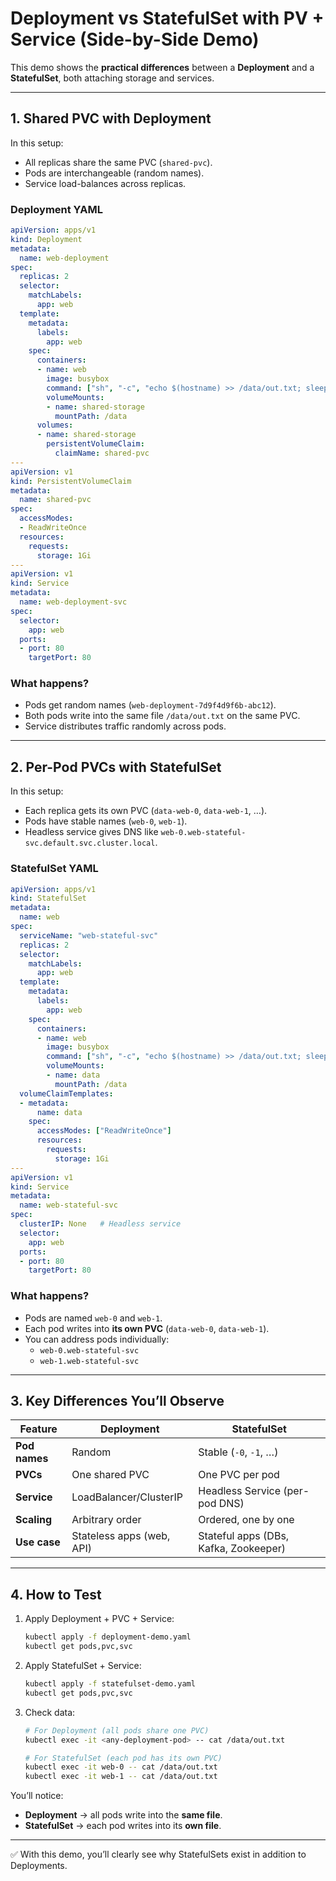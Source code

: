 
# Deployment vs StatefulSet with PV + Service (Side-by-Side Demo)

This demo shows the **practical differences** between a **Deployment** and a **StatefulSet**, both attaching storage and services.

---

## 1. Shared PVC with Deployment

In this setup:
- All replicas share the same PVC (`shared-pvc`).
- Pods are interchangeable (random names).
- Service load-balances across replicas.

### Deployment YAML

```yaml
apiVersion: apps/v1
kind: Deployment
metadata:
  name: web-deployment
spec:
  replicas: 2
  selector:
    matchLabels:
      app: web
  template:
    metadata:
      labels:
        app: web
    spec:
      containers:
      - name: web
        image: busybox
        command: ["sh", "-c", "echo $(hostname) >> /data/out.txt; sleep 3600"]
        volumeMounts:
        - name: shared-storage
          mountPath: /data
      volumes:
      - name: shared-storage
        persistentVolumeClaim:
          claimName: shared-pvc
---
apiVersion: v1
kind: PersistentVolumeClaim
metadata:
  name: shared-pvc
spec:
  accessModes:
  - ReadWriteOnce
  resources:
    requests:
      storage: 1Gi
---
apiVersion: v1
kind: Service
metadata:
  name: web-deployment-svc
spec:
  selector:
    app: web
  ports:
  - port: 80
    targetPort: 80
```

### What happens?
- Pods get random names (`web-deployment-7d9f4d9f6b-abc12`).
- Both pods write into the same file `/data/out.txt` on the same PVC.
- Service distributes traffic randomly across pods.

---

## 2. Per-Pod PVCs with StatefulSet

In this setup:
- Each replica gets its own PVC (`data-web-0`, `data-web-1`, …).
- Pods have stable names (`web-0`, `web-1`).
- Headless service gives DNS like `web-0.web-stateful-svc.default.svc.cluster.local`.

### StatefulSet YAML

```yaml
apiVersion: apps/v1
kind: StatefulSet
metadata:
  name: web
spec:
  serviceName: "web-stateful-svc"
  replicas: 2
  selector:
    matchLabels:
      app: web
  template:
    metadata:
      labels:
        app: web
    spec:
      containers:
      - name: web
        image: busybox
        command: ["sh", "-c", "echo $(hostname) >> /data/out.txt; sleep 3600"]
        volumeMounts:
        - name: data
          mountPath: /data
  volumeClaimTemplates:
  - metadata:
      name: data
    spec:
      accessModes: ["ReadWriteOnce"]
      resources:
        requests:
          storage: 1Gi
---
apiVersion: v1
kind: Service
metadata:
  name: web-stateful-svc
spec:
  clusterIP: None   # Headless service
  selector:
    app: web
  ports:
  - port: 80
    targetPort: 80
```

### What happens?
- Pods are named `web-0` and `web-1`.
- Each pod writes into **its own PVC** (`data-web-0`, `data-web-1`).
- You can address pods individually:
  - `web-0.web-stateful-svc`
  - `web-1.web-stateful-svc`

---

## 3. Key Differences You’ll Observe

| Feature | Deployment | StatefulSet |
|---------|------------|-------------|
| **Pod names** | Random | Stable (`-0`, `-1`, …) |
| **PVCs** | One shared PVC | One PVC per pod |
| **Service** | LoadBalancer/ClusterIP | Headless Service (per-pod DNS) |
| **Scaling** | Arbitrary order | Ordered, one by one |
| **Use case** | Stateless apps (web, API) | Stateful apps (DBs, Kafka, Zookeeper) |

---

## 4. How to Test

1. Apply Deployment + PVC + Service:
   ```bash
   kubectl apply -f deployment-demo.yaml
   kubectl get pods,pvc,svc
   ```

2. Apply StatefulSet + Service:
   ```bash
   kubectl apply -f statefulset-demo.yaml
   kubectl get pods,pvc,svc
   ```

3. Check data:
   ```bash
   # For Deployment (all pods share one PVC)
   kubectl exec -it <any-deployment-pod> -- cat /data/out.txt

   # For StatefulSet (each pod has its own PVC)
   kubectl exec -it web-0 -- cat /data/out.txt
   kubectl exec -it web-1 -- cat /data/out.txt
   ```

You’ll notice:
- **Deployment** → all pods write into the **same file**.  
- **StatefulSet** → each pod writes into its **own file**.

---

✅ With this demo, you’ll clearly see why StatefulSets exist in addition to Deployments.
